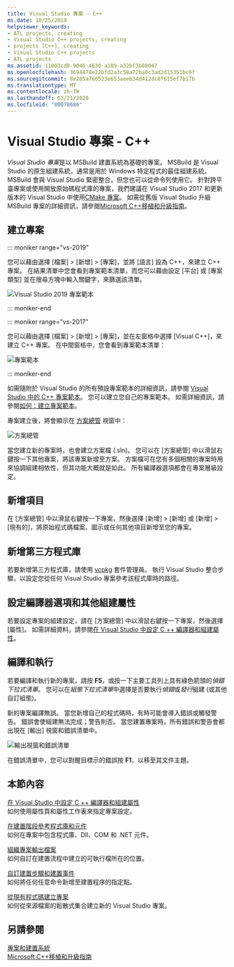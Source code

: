 ```yaml
---
title: Visual Studio 專案 - C++
ms.date: 10/25/2019
helpviewer_keywords:
- ATL projects, creating
- Visual Studio C++ projects, creating
- projects [C++], creating
- Visual Studio C++ projects
- ATL projects
ms.assetid: 11003cd8-9046-4630-a189-a32bf3b88047
ms.openlocfilehash: 3694478e22bfd2a3c58a72ba0c3ad2d15351bc9f
ms.sourcegitcommit: 8e285a766523e653aeeb34d412dc6f615ef7b17b
ms.translationtype: MT
ms.contentlocale: zh-TW
ms.lasthandoff: 03/21/2020
ms.locfileid: "80078686"
---
```

# <a name="visual-studio-projects---c"></a>Visual Studio 專案 - C++

*Visual Studio 專案*是以 MSBuild 建置系統為基礎的專案。 MSBuild 是 Visual Studio 的原生組建系統，通常是用於 Windows 特定程式的最佳組建系統。 MSBuild 會與 Visual Studio 緊密整合，但您也可以從命令列使用它。 針對跨平臺專案或使用開放原始碼程式庫的專案，我們建議在 Visual Studio 2017 和更新版本的 Visual Studio 中使用[CMake 專案](cmake-projects-in-visual-studio.md)。 如需從舊版 Visual Studio 升級 MSBuild 專案的詳細資訊，請參閱[Microsoft C++移植和升級指南](../porting/visual-cpp-porting-and-upgrading-guide.md)。

## <a name="create-a-project"></a>建立專案

::: moniker range="vs-2019"

您可以藉由選擇 [檔案] > [新增] > [專案]，並將 [語言] 設為 C++，來建立 C++ 專案。 在結果清單中您會看到專案範本清單，而您可以藉由設定 [平台] 或 [專案類型] 並在搜尋方塊中輸入關鍵字，來篩選該清單。

   ![Visual Studio 2019 專案範本](../build/media/vs2019-choose-console-app.png "Visual Studio 2019 [新增專案] 對話方塊")

::: moniker-end

::: moniker range="vs-2017"

您可以藉由選擇 [檔案] > [新增] > [專案]，並在左窗格中選擇 [Visual C++]，來建立 C++ 專案。 在中間窗格中，您會看到專案範本清單：

   ![專案範本](../overview/media/vs2017-new-project.png "Visual Studio 2017 [新增專案] 對話方塊")

::: moniker-end

如需隨附於 Visual Studio 的所有預設專案範本的詳細資訊，請參閱 [Visual Studio 中的 C++ 專案範本](reference/visual-cpp-project-types.md)。 您可以建立您自己的專案範本。 如需詳細資訊，請參閱[如何：建立專案範本](/visualstudio/ide/how-to-create-project-templates)。

專案建立後，將會顯示在 [方案總管](/visualstudio/ide/solutions-and-projects-in-visual-studio) 視窗中：

   ![方案總管](media/mathlibrary-solution-explorer-153.png)

當您建立新的專案時，也會建立方案檔 (.sln)。 您可以在 [方案總管] 中以滑鼠右鍵按一下其他專案，將該專案新增至方案。 方案檔可在您有多個相關的專案時用來協調組建相依性，但其功能大概就是如此。 所有編譯器選項都會在專案層級設定。

## <a name="add-items"></a>新增項目

在 [方案總管] 中以滑鼠右鍵按一下專案，然後選擇 [新增] > [新增] 或 [新增] > [現有的]，將原始程式碼檔案、圖示或任何其他項目新增至您的專案。

## <a name="add-third-party-libraries"></a>新增第三方程式庫

若要新增第三方程式庫，請使用 [vcpkg](vcpkg.md) 套件管理員。 執行 Visual Studio 整合步驟，以設定您從任何 Visual Studio 專案參考該程式庫時的路徑。

## <a name="set-compiler-options-and-other-build-properties"></a>設定編譯器選項和其他組建屬性

若要設定專案的組建設定，請在 [方案總管] 中以滑鼠右鍵按一下專案，然後選擇 [屬性]。 如需詳細資料，請參閱[在 Visual Studio 中設定 C ++ 編譯器和組建屬性](working-with-project-properties.md)。

## <a name="compile-and-run"></a>編譯和執行

若要編譯和執行新的專案，請按 **F5**，或按一下主要工具列上具有綠色箭頭的*偵錯下拉式清單*。 您可以在*組態下拉式清單*中選擇是否要執行*偵錯*或*發行*組建 (或其他自訂組態)。

新的專案編譯無誤。 當您新增自己的程式碼時，有時可能會導入錯誤或觸發警告。 錯誤會使組建無法完成；警告則否。 當您建置專案時，所有錯誤和警告會都出現在 [輸出] 視窗和錯誤清單中。

   ![輸出視窗和錯誤清單](../overview/media/vs2017-output-error-list.png)

在錯誤清單中，您可以對醒目標示的錯誤按 **F1**，以移至其文件主題。

## <a name="in-this-section"></a>本節內容

[在 Visual Studio 中設定 C ++ 編譯器和組建屬性](working-with-project-properties.md)<br/>
如何使用屬性頁和屬性工作表來指定專案設定。

[在建置階段參考程式庫和元件](adding-references-in-visual-cpp-projects.md)<br/>
如何在專案中包含程式庫、Dll、COM 和 .NET 元件。

[組織專案輸出檔案](how-to-organize-project-output-files-for-builds.md)<br/>
如何自訂在建置流程中建立的可執行檔所在的位置。

[自訂建置步驟和建置事件](understanding-custom-build-steps-and-build-events.md)<br/>
如何將任何任意命令新增至建置程序的指定點。

[從現有程式碼建立專案](how-to-create-a-cpp-project-from-existing-code.md)<br/>
如何從來源檔案的鬆散式集合建立新的 Visual Studio 專案。

## <a name="see-also"></a>另請參閱

[專案和建置系統](projects-and-build-systems-cpp.md)<br>
[Microsoft C++移植和升級指南](../porting/visual-cpp-porting-and-upgrading-guide.md)

